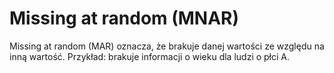 # Missing at random (MNAR)
Missing at random (MAR) oznacza, że brakuje danej wartości ze względu na inną wartość. Przykład: brakuje informacji o wieku dla ludzi o płci A.